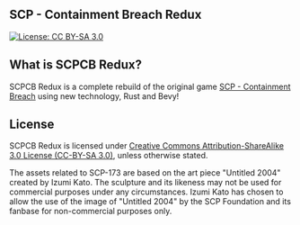 ## SCP - Containment Breach Redux

[![License: CC BY-SA 3.0](https://img.shields.io/badge/License-CC_BY--SA_3.0-lightgrey.svg)](https://creativecommons.org/licenses/by-sa/3.0/)

## What is SCPCB Redux?

SCPCB Redux is a complete rebuild of the original game [SCP - Containment Breach](https://github.com/Regalis11/scpcb) using new technology, Rust and Bevy!

## License

SCPCB Redux is licensed under [Creative Commons Attribution-ShareAlike 3.0 License (CC-BY-SA 3.0)](https://creativecommons.org/licenses/by-sa/3.0/), unless otherwise stated.

The assets related to SCP-173 are based on the art piece "Untitled 2004" created by Izumi Kato.
The sculpture and its likeness may not be used for commercial purposes under any circumstances.
Izumi Kato has chosen to allow the use of the image of "Untitled 2004" by the SCP Foundation and its fanbase for non-commercial purposes only.
